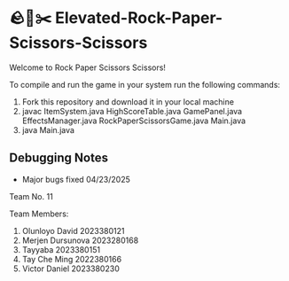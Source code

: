 # 🪨📄✂️ Elevated-Rock-Paper-Scissors-Scissors

Welcome to Rock Paper Scissors Scissors! 

To compile and run the game in your system run the following commands:

1. Fork this repository and download it in your local machine
1. javac ItemSystem.java HighScoreTable.java GamePanel.java EffectsManager.java RockPaperScissorsGame.java Main.java 
2. java Main.java

## Debugging Notes
* Major bugs fixed 04/23/2025
  
Team No. 11

Team Members:
1. Olunloyo David 2023380121
2. Merjen Dursunova 2023280168
3. Tayyaba 2023380151
4. Tay Che Ming 2022380166
5. Victor Daniel 2023380230 

